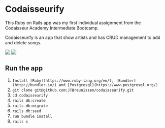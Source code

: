 # Codaisseurify

This Ruby on Rails app was my first individual assignment from the Codaisseur Academy Intermediate Bootcamp.

Codaisseurify is an app that show artists and has CRUD management to add and delete songs.

![](http://i.imgur.com/AxKVg6W.png)
![](http://i.imgur.com/NrOBsbp.png)

## Run the app
1. `Install [Ruby](https://www.ruby-lang.org/en/), [Bundler](http://bundler.io/) and [Postgresql](https://www.postgresql.org/)`
2. `git clone git@github.com:JTBreunissen/codaisseurify.git`
3. `cd codaisseurify`
4. `rails db:create`
5. `rails db:migrate`
6. `rails db:seed`
7. `run bundle install`
8. `rails s`
